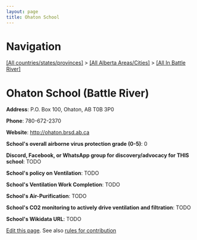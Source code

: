 ```yaml
---
layout: page
title: Ohaton School
---
```

# Navigation

[[All countries/states/provinces]](../../..) > [[All Alberta Areas/Cities]](../..) > [[All In Battle River]](..)

# Ohaton School (Battle River)

**Address**: P.O. Box 100, Ohaton, AB T0B 3P0

**Phone**: 780-672-2370

**Website**: <http://ohaton.brsd.ab.ca>

**School's overall airborne virus protection grade (0-5)**: 0

**Discord, Facebook, or WhatsApp group for discovery/advocacy for THIS school**: TODO

**School's policy on Ventilation**: TODO

**School's Ventilation Work Completion**: TODO

**School's Air-Purification**: TODO

**School's CO2 monitoring to actively drive ventilation and filtration**: TODO

**School's Wikidata URL**: TODO


[Edit this page](https://github.com/ventilate-schools/AB/edit/main/./Battle_River/Ohaton_School.md). See also [rules for contribution](../../../contribution-rules/)